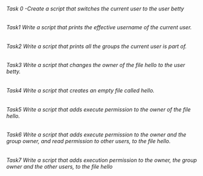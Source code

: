 ###### Task 0 -Create a script that switches the current user to the user betty
###### Task1 Write a script that prints the effective username of the current user.
###### Task2 Write a script that prints all the groups the current user is part of.
###### Task3 Write a script that changes the owner of the file hello to the user betty.
###### Task4 Write a script that creates an empty file called hello.
###### Task5 Write a script that adds execute permission to the owner of the file hello.
###### Task6 Write a script that adds execute permission to the owner and the group owner, and read permission to other users, to the file hello.
###### Task7 Write a script that adds execution permission to the owner, the group owner and the other users, to the file hello
